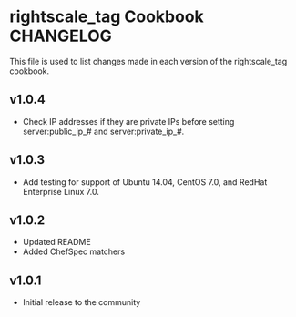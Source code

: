 rightscale_tag Cookbook CHANGELOG
=======================

This file is used to list changes made in each version of the rightscale_tag cookbook.

v1.0.4
------

- Check IP addresses if they are private IPs before setting server:public_ip_# and server:private_ip_#.

v1.0.3
------

- Add testing for support of Ubuntu 14.04, CentOS 7.0, and RedHat Enterprise Linux 7.0.

v1.0.2
------

- Updated README
- Added ChefSpec matchers

v1.0.1
------

- Initial release to the community

